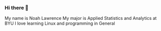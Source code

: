 ### Hi there 👋

<!--
**micsport13/micsport13** is a ✨ _special_ ✨ repository because its `README.md` (this file) appears on your GitHub profile.

Here are some ideas to get you started:
--!>
My name is Noah Lawrence
My major is Applied Statistics and Analytics at BYU
I love learning Linux and programming in General

